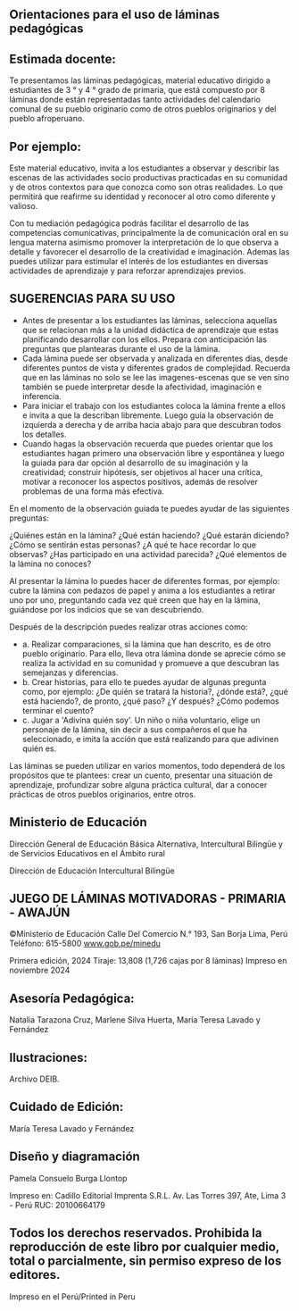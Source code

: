 <!-- image -->

## Orientaciones para el uso de láminas pedagógicas

## Estimada docente:

Te  presentamos  las  láminas  pedagógicas,  material  educativo  dirigido  a estudiantes de 3 ° y 4 ° grado de primaria, que está compuesto por 8 láminas donde están  representadas  tanto  actividades  del  calendario  comunal  de  su pueblo originario como de otros pueblos originarios y del pueblo afroperuano.

## Por ejemplo:

<!-- image -->

Este material educativo, invita a los estudiantes a observar y describir las escenas de las actividades socio productivas practicadas en su comunidad y de otros contextos para que conozca como son   otras realidades. Lo que permitirá que reafirme su identidad y reconocer al otro como diferente y valioso.

Con  tu mediación pedagógica podrás facilitar el desarrollo de las competencias comunicativas, principalmente la de comunicación oral en su lengua materna asimismo promover la interpretación de lo que observa a detalle y favorecer el desarrollo de la creatividad e imaginación. Ademas las puedes utilizar  para estimular el interés de los estudiantes en diversas actividades de aprendizaje y para reforzar aprendizajes previos.

## SUGERENCIAS PARA SU USO

- Antes de presentar a los estudiantes las láminas, selecciona aquellas que se relacionan más a la unidad didáctica de aprendizaje que estas planificando  desarrollar  con  los  ellos.  Prepara  con  anticipación  las preguntas que plantearas durante el uso de la lámina.
- Cada lámina puede ser observada y analizada en diferentes días, desde diferentes puntos de vista y diferentes grados de complejidad. Recuerda que en las láminas no solo se lee las imagenes-escenas que se ven sino también se puede interpretar desde la afectividad, imaginación e inferencia.
- Para iniciar el trabajo con los estudiantes coloca la lámina frente a ellos e invita a que la describan libremente. Luego guía la observación de izquierda a derecha y de arriba hacia abajo para que descubran todos los detalles.
- Cuando hagas la observación recuerda que puedes orientar que los estudiantes  hagan  primero  una  observación  libre  y  espontánea  y luego la guiada para dar opción al desarrollo de su imaginación y la creatividad; construir hipótesis, ser objetivos al hacer una crítica, motivar a reconocer los aspectos positivos, además de resolver problemas de una forma más efectiva.

<!-- image -->

<!-- image -->

<!-- image -->

En  el  momento  de  la  observación  guiada  te  puedes  ayudar  de  las siguientes preguntas:

¿Quiénes  están  en  la  lámina?  ¿Qué  están  haciendo?  ¿Qué  estarán diciendo? ¿Cómo se sentirán estas personas? ¿A qué te hace recordar lo  que  observas?  ¿Has  participado  en  una  actividad  parecida?  ¿Qué elementos de la lámina no conoces?

Al  presentar  la  lámina  lo  puedes  hacer  de diferentes formas, por ejemplo: cubre la lámina con pedazos de papel y anima a los estudiantes a retirar uno por uno, preguntando cada vez qué creen que hay en la lámina, guiándose por los indicios que se van descubriendo.

Después de la descripción puedes realizar otras acciones como:

- a. Realizar comparaciones, si la lámina que han descrito, es de otro pueblo originario. Para ello, lleva otra lámina donde  se  aprecie  cómo  se  realiza  la  actividad  en  su comunidad y promueve a que descubran las semejanzas y diferencias.
- b. Crear historias, para ello te puedes ayudar de algunas pregunta  como,  por  ejemplo:  ¿De  quién  se  tratará  la historia?, ¿dónde está?, ¿qué está haciendo?, de pronto, ¿qué paso? ¿Y después? ¿Cómo podemos terminar el cuento?
- c. Jugar a 'Adivina quién soy'. Un niño o niña voluntario, elige un personaje  de  la lámina, sin decir a sus compañeros el que ha seleccionado, e imita la acción que está realizando para que adivinen quién es.

Las láminas se pueden utilizar en varios momentos, todo dependerá de  los  propósitos  que  te  plantees:  crear  un  cuento,  presentar  una situación  de  aprendizaje,  profundizar  sobre  alguna  práctica  cultural, dar a conocer prácticas de otros pueblos originarios, entre otros.

<!-- image -->

## Ministerio de Educación

Dirección General de Educación Básica Alternativa, Intercultural Bilingüe y de Servicios Educativos en el Ámbito rural

Dirección de Educación Intercultural Bilingüe

## JUEGO DE LÁMINAS MOTIVADORAS - PRIMARIA - AWAJÚN

©Ministerio de Educación Calle Del Comercio N.° 193, San Borja Lima, Perú Teléfono: 615-5800 www.gob.pe/minedu

Primera edición, 2024 Tiraje: 13,808 (1,726 cajas por 8 láminas) Impreso en noviembre 2024

## Asesoría Pedagógica:

Natalia Tarazona Cruz, Marlene Silva Huerta, María Teresa Lavado y Fernández

## Ilustraciones:

Archivo DEIB.

## Cuidado de Edición:

María Teresa Lavado y Fernández

## Diseño y diagramación

Pamela Consuelo Burga Llontop

Impreso en: Cadillo Editorial Imprenta S.R.L. Av. Las Torres 397, Ate, Lima 3 - Perú RUC: 20100664179

## Todos los derechos reservados. Prohibida la reproducción de este libro por cualquier medio, total o parcialmente, sin permiso expreso de los editores.

Impreso en el Perú/Printed in Peru